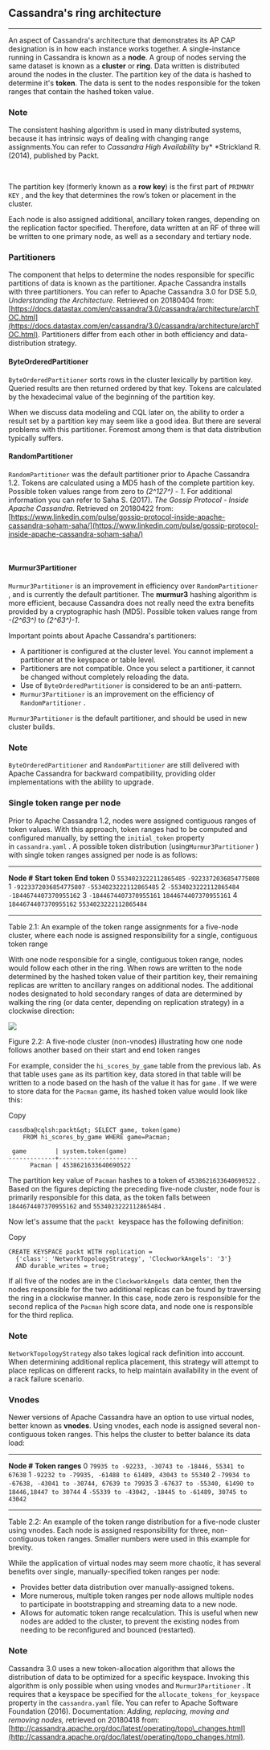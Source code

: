 Cassandra's ring architecture
-----------------------------

* * * * *

An aspect of Cassandra's architecture that demonstrates its AP CAP
designation is in how each instance works together. A single-instance
running in Cassandra is known as a **node**. A group of nodes serving
the same dataset is known as a **cluster** or **ring**. Data written is
distributed around the nodes in the cluster. The partition key of the
data is hashed to determine it's **token**. The data is sent to the
nodes responsible for the token ranges that contain the hashed token
value.

### Note

The consistent hashing algorithm is used in many distributed systems,
because it has intrinsic ways of dealing with changing range
assignments.You can refer to *Cassandra High Availability*
by* *Strickland R. (2014), published by Packt.

 

The partition key (formerly known as a **row key**) is the first part of
`PRIMARY KEY` , and the key that determines the row’s token or
placement in the cluster.

Each node is also assigned additional, ancillary token ranges, depending
on the replication factor specified. Therefore, data written at an RF of
three will be written to one primary node, as well as a secondary and
tertiary node.

### Partitioners

The component that helps to determine the nodes responsible for specific
partitions of data is known as the partitioner. Apache Cassandra
installs with three partitioners. You can refer to Apache Cassandra 3.0
for DSE 5.0, *Understanding the Architecture*. Retrieved on 20180404
from:
[https://docs.datastax.com/en/cassandra/3.0/cassandra/architecture/archTOC.html](https://docs.datastax.com/en/cassandra/3.0/cassandra/architecture/archTOC.html).
Partitioners differ from each other in both efficiency and
data-distribution strategy.

#### ByteOrderedPartitioner

`ByteOrderedPartitioner` sorts rows in the cluster lexically
by partition key. Queried results are then returned ordered by that key.
Tokens are calculated by the hexadecimal value of the beginning of the
partition key.

When we discuss data modeling and CQL later on, the ability to order a
result set by a partition key may seem like a good idea. But there are
several problems with this partitioner. Foremost among them is that data
distribution typically suffers.

#### RandomPartitioner

`RandomPartitioner` was the default partitioner prior to
Apache Cassandra 1.2. Tokens are calculated using a MD5 hash of the
complete partition key. Possible token values range from zero to
*(2^127^) - 1*. For additional information you can refer to Saha S.
(2017). *The Gossip Protocol - Inside Apache Cassandra*. Retrieved on
20180422 from:
[https://www.linkedin.com/pulse/gossip-protocol-inside-apache-cassandra-soham-saha/](https://www.linkedin.com/pulse/gossip-protocol-inside-apache-cassandra-soham-saha/)

 

#### Murmur3Partitioner

`Murmur3Partitioner` is an improvement in efficiency over
`RandomPartitioner` , and is currently the default partitioner.
The **murmur3** hashing algorithm is more efficient, because Cassandra
does not really need the extra benefits provided by a cryptographic hash
(MD5). Possible token values range from *-(2^63^)* to *(2^63^)-1*.

Important points about Apache Cassandra's partitioners:

-   A partitioner is configured at the cluster level. You cannot
    implement a partitioner at the keyspace or table level.
-   Partitioners are not compatible. Once you select a partitioner, it
    cannot be changed without completely reloading the data.
-   Use of `ByteOrderedPartitioner` is considered to be an
    anti-pattern.
-   `Murmur3Partitioner` is an improvement on the efficiency
    of `RandomPartitioner` .

`Murmur3Partitioner` is the default partitioner, and should be
used in new cluster builds.

### Note

`ByteOrderedPartitioner` and `RandomPartitioner` are
still delivered with Apache Cassandra for backward compatibility,
providing older implementations with the ability to upgrade.

### Single token range per node

Prior to Apache Cassandra 1.2, nodes were assigned contiguous ranges of
token values. With this approach, token ranges had to be computed and
configured manually, by setting the `initial_token` property
in `cassandra.yaml` . A possible token distribution
(using`Murmur3Partitioner` ) with single token ranges assigned
per node is as follows:

  ------------- ---------------------------------- ----------------------------------
  **Node \#**   **Start token**                    **End token**
  0             `5534023222112865485`    `-9223372036854775808` 
  1             `-9223372036854775807`   `-5534023222112865485` 
  2             `-5534023222112865484`   `-1844674407370955162` 
  3             `-1844674407370955161`   `1844674407370955161` 
  4             `1844674407370955162`    `5534023222112865484` 
  ------------- ---------------------------------- ----------------------------------

Table 2.1: An example of the token range assignments for a five-node
cluster, where each node is assigned responsibility for a single,
contiguous token range

With one node responsible for a single, contiguous token range, nodes
would follow each other in the ring. When rows are written to the node
determined by the hashed token value of their partition key, their
remaining replicas are written to ancillary ranges on additional nodes.
The additional nodes designated to hold secondary ranges of data are
determined by walking the ring (or data center, depending on replication
strategy) in a clockwise direction:

![](https://raw.githubusercontent.com/fenago/apache-cassandra-intellij/master/md_files/mastering_images//148a1537-8f7c-40c5-8174-5be36205f7c9.png)

Figure 2.2: A five-node cluster (non-vnodes) illustrating how one node
follows another based on their start and end token ranges

For example, consider the `hi_scores_by_game` table from the
previous lab. As that table uses `game` as its partition
key, data stored in that table will be written to a node based on the
hash of the value it has for `game` . If we were to store data
for the `Pacman` game, its hashed token value would look like
this:

Copy

``` {.programlisting .language-markup}
cassdba@cqlsh:packt&gt; SELECT game, token(game)
    FROM hi_scores_by_game WHERE game=Pacman;

 game        | system.token(game)
-------------+----------------------
      Pacman | 4538621633640690522
```

The partition key value of `Pacman` hashes to a token of
`4538621633640690522` . Based on the figures depicting the
preceding five-node cluster, node four is primarily responsible for this
data, as the token falls between `1844674407370955162` and
`5534023222112865484` .

Now let's assume that the `packt`  keyspace has the following
definition:

Copy

``` {.programlisting .language-markup}
CREATE KEYSPACE packt WITH replication =
  {'class': 'NetworkTopologyStrategy', 'ClockworkAngels': '3'}
  AND durable_writes = true;
```

If all five of the nodes are in the `ClockworkAngels`  data
center, then the nodes responsible for the two additional replicas can
be found by traversing the ring in a clockwise manner. In this case,
node zero is responsible for the second replica of the
`Pacman` high score data, and node one is responsible for the
third replica.

### Note

`NetworkTopologyStrategy` also takes logical rack definition
into account. When determining additional replica placement, this
strategy will attempt to place replicas on different racks, to help
maintain availability in the event of a rack failure scenario.

### Vnodes

Newer versions of Apache Cassandra have an option to use virtual nodes,
better known as **vnodes**. Using vnodes, each node is assigned several
non-contiguous token ranges. This helps the cluster to better balance
its data load:

  ------------- ----------------------------------------------------------------
  **Node \#**   **Token ranges**
  0             `79935 to -92233, -30743 to -18446, 55341 to 67638` 
  1             `-92232 to -79935, -61488 to 61489, 43043 to 55340` 
  2             `-79934 to -67638, -43041 to -30744, 67639 to 79935` 
  3             `-67637 to -55340, 61490 to 18446,18447 to 30744` 
  4             `-55339 to -43042, -18445 to -61489, 30745 to 43042` 
  ------------- ----------------------------------------------------------------

Table 2.2: An example of the token range distribution for a five-node
cluster using vnodes. Each node is assigned responsibility for three,
non-contiguous token ranges. Smaller numbers were used in this example
for brevity.

While the application of virtual nodes may seem more chaotic, it has
several benefits over single, manually-specified token ranges per node:

-   Provides better data distribution over manually-assigned tokens.
-   More numerous, multiple token ranges per node allows multiple nodes
    to participate in bootstrapping and streaming data to a new node.
-   Allows for automatic token range recalculation. This is useful when
    new nodes are added to the cluster, to prevent the existing nodes
    from needing to be reconfigured and bounced (restarted).

### Note

Cassandra 3.0 uses a new token-allocation algorithm that allows the
distribution of data to be optimized for a specific keyspace. Invoking
this algorithm is only possible when using vnodes and
`Murmur3Partitioner` . It requires that a keyspace be specified
for the `allocate_tokens_for_keyspace` property in the
`cassandra.yaml` file. You can refer to Apache Software
Foundation (2016). Documentation: *Adding, replacing, moving and
removing nodes, r*etrieved on 20180418 from:
[http://cassandra.apache.org/doc/latest/operating/topo\_changes.html](http://cassandra.apache.org/doc/latest/operating/topo_changes.html).

